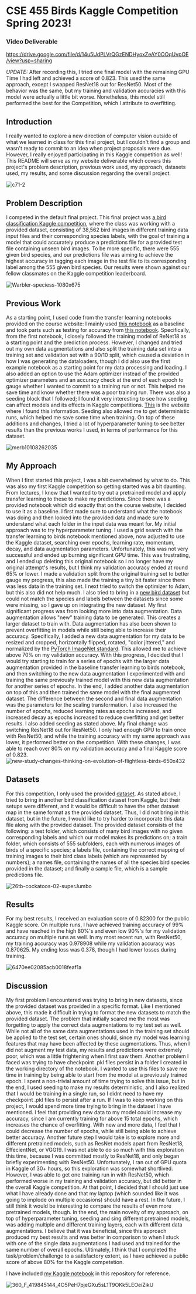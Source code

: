 # CSE 455 Birds Kaggle Competition Spring 2023!

### Video Deliverable
https://drive.google.com/file/d/14u5UdPLVrQGzENDHyoxZeAY0OOqUvpOE/view?usp=sharing

*UPDATE:* After recording this, I tried one final model with the remaining GPU Time I had left and achieved a score of 0.823. This used the same approach, except I swapped ResNet18 out for ResNet50. Most of the behavior was the same, but my training and validation accuracies with this model were actually a little bit worse. Nonetheless, this model still performed the best for the Competition, which I attribute to overfitting.

## Introduction

I really wanted to explore a new direction of computer vision outside of what we learned in class for this final project, but I couldn't find a group and wasn't ready to commit to an idea when project proposals were due. However, I really enjoyed participating in this Kaggle competition as well! This README will serve as my website deliverable which covers this project's problem description, previous work used, my approach, datasets used, my results, and some discussion regarding the overall project.

![c71-2](https://github.com/alexzhanguw/cse455-birds/assets/135690578/50dabb93-0ca0-4e56-9a3f-f0a1a996f5e3)

## Problem Description

I competed in the default final project. This final project was [a bird classification Kaggle competition](https://www.kaggle.com/competitions/birds23sp/overview), where the class was working with a provided dataset, consisting of 38,562 bird images in different training data input files and their corresponding species labels, with the goal of training a model that could accurately produce a predictions file for a provided test file containing unseen bird images. To be more specific, there were 555 given bird species, and our predictions file was aiming to achieve the highest accuracy in tagging each image in the test file to its corresponding label among the 555 given bird species. Our results were shown against our fellow classmates on the Kaggle competition leaderboard.

![Warbler-speciess-1080x675](https://github.com/alexzhanguw/cse455-birds/assets/135690578/d95a5890-24d6-415d-9401-bae5d4e6d7ac)

## Previous Work

As a starting point, I used code from the transfer learning notebooks provided on the course website: I mainly used [this notebook](https://colab.research.google.com/drive/1kHo8VT-onDxbtS3FM77VImG35h_K_Lav?usp=sharing) as a baseline and took parts such as testing for accuracy from [this notebook](https://colab.research.google.com/drive/1EBz4feoaUvz-o_yeMI27LEQBkvrXNc_4?usp=sharing). Specifically, from the first notebook, I closely followed the training model of ReNet18 as a starting point and the prediction process. However, I changed and tried out my own data augmentations and also split the training data set into a training set and validation set with a 90/10 split, which caused a deviation in how I was generating the dataloaders, though I did also use the first example notebook as a starting point for my data processing and loading. I also added an option to use the Adam optimizer instead of the provided optimizer parameters and an accuracy check at the end of each epoch to gauge whether I wanted to commit to a training run or not. This helped me save time and know whether there was a poor training run. There was also a seeding block that I followed; I found it very interesting to see how seeding can affect models and its effects in Kaggle competitions. [This](https://wandb.ai/sauravmaheshkar/RSNA-MICCAI/reports/How-to-Set-Random-Seeds-in-PyTorch-and-Tensorflow--VmlldzoxMDA2MDQy) is the website where I found this information. Seeding also allowed me to get deterministic runs, which helped me save some time when training. On top of these additions and changes, I tried a lot of hyperparameter tuning to see better results than the previous works I used, in terms of performance for this dataset.

![merb10108262035](https://github.com/alexzhanguw/cse455-birds/assets/135690578/1c232ab6-12c7-4f2e-897d-02168a127f18)

## My Approach

When I first started this project, I was a bit overwhelmed by what to do. This was also my first Kaggle competition so getting started was a bit daunting. From lectures, I knew that I wanted to try out a pretrained model and apply transfer learning to these to make my predictions. Since there was a provided notebook which did exactly that on the course website, I decided to use it as a baseline. I first made sure to understand what the notebook was doing and then looked into the provided data and made sure to understand what each folder in the input data was meant for. My initial approach was to try hyperparameter tuning. I used a grid search with the transfer learning to birds notebook mentioned above, now adjusted to use the Kaggle dataset, searching over epochs, learning rate, momentum, decay, and data augmentation parameters. Unfortunately, this was not very successful and ended up burning significant GPU time. This was frustrating, and I ended up deleting this original notebook so I no longer have my original attempt's results, but I think my validation accuracy ended at round 65% or lower. I made a validation split from the original training set to better gauge my progress, this also made the training a tiny bit faster since there was less data in the training set. I next tried to switch the optimizer to Adam, but this also did not help much. I also tried to bring in a [new bird dataset](https://www.kaggle.com/datasets/gpiosenka/100-bird-species) but could not match the species and labels between the datasets since some were missing, so I gave up on integrating the new dataset. My first significant progress was from looking more into data augmentation. Data augmentation allows "new" training data to be generated. This creates a larger dataset to train with. Data augmentation has also been shown to prevent overfitting in models while still being able to increase their accuracy. Specifically, I added a new data augmentation for my data to be resized and cropped, horizontally flipped, rotated, "color jittered," and normalized by the [PyTorch ImageNet standard](https://github.com/pytorch/examples/blob/main/imagenet/main.py#L233-L234). This allowed me to achieve above 70% on my validation accuracy. With this progress, I decided that I would try starting to train for a series of epochs with the larger data augmentation provided in the baseline transfer learning to birds notebook, and then switching to the new data augmentation I experimented with and training the same previously trained model with this new data augmentation for another series of epochs. In the end, I added another data augmentation on top of this and then trained the same model with the final augmented dataset. The difference between the second and final data augmentation was the parameters for the scaling transformation. I also increased the number of epochs, reduced learning rates as epochs increased, and increased decay as epochs increased to reduce overfitting and get better results. I also added seeding as stated above. My final change was switching ResNet18 out for ResNet50. I only had enough GPU to train once with ResNet50, and while the training accuracy with my same approach was lower, it performed better on the competition. With these changes, I was able to reach over 80% on my validation accuracy and a final Kaggle score of 0.823.
![new-study-changes-thinking-on-evolution-of-flightless-birds-650x432](https://github.com/alexzhanguw/cse455-birds/assets/135690578/33940107-3811-45eb-9b36-288a3809c2f0)

## Datasets

For this competition, I only used the provided [dataset](https://www.kaggle.com/competitions/birds23sp/data). As stated above, I tried to bring in another bird classification dataset from Kaggle, but their setups were different, and it would be difficult to have the other dataset map in the same format as the provided dataset. Thus, I did not bring in this dataset, but in the future, I would like to try harder to incorporate this data file along with the provided dataset. The provided dataset consists of the following: a test folder, which consists of many bird images with no given corresponding labels and which our model makes its predictions on; a train folder, which consists of 555 subfolders, each with numerous images of birds of a specific species; a labels file, containing the correct mapping of training images to their bird class labels (which are represented by numbers); a names file, containing the names of all the species bird species provided in the dataset; and finally a sample file, which is a sample predictions file.

![26tb-cockatoos-02-superJumbo](https://github.com/alexzhanguw/cse455-birds/assets/135690578/d38a3305-7a77-434f-8482-1911d77d22cb)

## Results

For my best results, I received an evaluation score of 0.82300 for the public Kaggle score. On multiple runs, I have achieved training accuracy of 99% and have reached in the high 80%'s and even low 90%'s for my validation accuracy on multiple runs as well. In my most recent run, with ResNet50, my training accuracy was 0.978908 while my validation accuracy was 0.870625. My ending loss was 0.378, though I had lower losses during training.

![6470ee02085acb0018feaf1a](https://github.com/alexzhanguw/cse455-birds/assets/135690578/2e24dec3-1ed2-4ec8-b28e-0e4db203933a)

## Discussion

My first problem I encountered was trying to bring in new datasets, since the provided dataset was provided in a specific format. Like I mentioned above, this made it difficult in trying to format the new datasets to match the provided dataset. The problem that initially scared me the most was forgetting to apply the correct data augmentations to my test set as well. While not all of the same data augmentations used in the training set should be applied to the test set, certain ones should, since my model was learning features that may have been affected by these augmentations. Thus, when I did not augment my test data, my results and predictions were extremely poor, which was a little frightening when I first saw them. Another problem I faced was trying to have checkpoint .pkl files persist in a folder I created in the working directory of the notebook. I wanted to use this files to save me time in training by being able to start from the model at a previously trained epoch. I spent a non-trivial amount of time trying to solve this issue, but in the end, I used seeding to make my results deterministic, and I also realized that I would be training in a single run, so I didnt need to have my checkpoint .pkl files to persist after a run. If I was to keep working on this project, I would spend more time trying to bring in the dataset I have mentioned. I feel that providing new data to my model could increase my accuracy, since I am currently training for above 15 total epochs, which increases the chance of overfitting. With new and more data, I feel that I could decrease the number of epochs, while still being able to achieve better accuracy. Another future step I would take is to explore more and different pretrained models, such as ResNet models apart from ResNet18, EffecientNet, or VGG19. I was not able to do so much with this exploration this time, because I was committed mostly to ResNet18, and only began briefly experimenting with ResNet50. Unfortunately, I ran out of GPU quota in Kaggle of 30+ hours, so this exploration was somewhat shortlived. However, I was able to get one training run in with ResNet50, which performed worse in my training and validation accuracy, but did better in the overall Kaggle competition. At that point, I decided that I should just use what I have already done and that my laptop (which sounded like it was going to implode on multiple occasions) should have a rest. In the future, I still think it would be interesting to compare the results of even more pretrained models, though. In the end, the main novelty of my approach, on top of hyperparameter tuning, seeding and sing different pretrained models, was adding multiple and different training layers, each with different data augmentations. I believe that it was beneficial, since this approach produced my best results and was better in comparison to when I stuck with one of the single data augmentations I had used and trained for the same number of overall epochs. Ultimately, I think that I completed the task/problem/challenge to a satisfactory extent, as I have achieved a public score of above 80% for the Kaggle competetion.

I have included [my Kaggle notebook](https://github.com/alexzhanguw/cse455-birds/blob/main/birds.ipynb) in this repository for reference.

![360_F_419845144_4O5PeH7pjeGXu5sL1T9OKk5LEOeiZikU](https://github.com/alexzhanguw/cse455-birds/assets/135690578/25b0a878-e55f-4e5d-b62d-092835a8d5b4)


